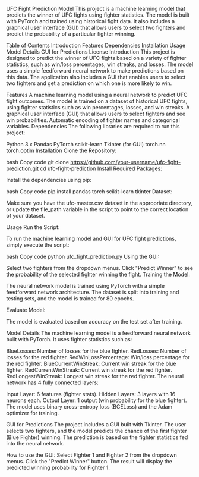 UFC Fight Prediction Model
This project is a machine learning model that predicts the winner of UFC fights using fighter statistics. The model is built with PyTorch and trained using historical fight data. It also includes a graphical user interface (GUI) that allows users to select two fighters and predict the probability of a particular fighter winning.

Table of Contents
Introduction
Features
Dependencies
Installation
Usage
Model Details
GUI for Predictions
License
Introduction
This project is designed to predict the winner of UFC fights based on a variety of fighter statistics, such as win/loss percentages, win streaks, and losses. The model uses a simple feedforward neural network to make predictions based on this data. The application also includes a GUI that enables users to select two fighters and get a prediction on which one is more likely to win.

Features
A machine learning model using a neural network to predict UFC fight outcomes.
The model is trained on a dataset of historical UFC fights, using fighter statistics such as win percentages, losses, and win streaks.
A graphical user interface (GUI) that allows users to select fighters and see win probabilities.
Automatic encoding of fighter names and categorical variables.
Dependencies
The following libraries are required to run this project:

Python 3.x
Pandas
PyTorch
scikit-learn
Tkinter (for GUI)
torch.nn
torch.optim
Installation
Clone the Repository:

bash
Copy code
git clone https://github.com/your-username/ufc-fight-prediction.git
cd ufc-fight-prediction
Install Required Packages:

Install the dependencies using pip:

bash
Copy code
pip install pandas torch scikit-learn tkinter
Dataset:

Make sure you have the ufc-master.csv dataset in the appropriate directory, or update the file_path variable in the script to point to the correct location of your dataset.

Usage
Run the Script:

To run the machine learning model and GUI for UFC fight predictions, simply execute the script:

bash
Copy code
python ufc_fight_prediction.py
Using the GUI:

Select two fighters from the dropdown menus.
Click "Predict Winner" to see the probability of the selected fighter winning the fight.
Training the Model:

The neural network model is trained using PyTorch with a simple feedforward network architecture. The dataset is split into training and testing sets, and the model is trained for 80 epochs.

Evaluate Model:

The model is evaluated based on accuracy on the test set after training.

Model Details
The machine learning model is a feedforward neural network built with PyTorch. It uses fighter statistics such as:

BlueLosses: Number of losses for the blue fighter.
RedLosses: Number of losses for the red fighter.
RedWinLossPercentage: Win/loss percentage for the red fighter.
BlueCurrentWinStreak: Current win streak for the blue fighter.
RedCurrentWinStreak: Current win streak for the red fighter.
RedLongestWinStreak: Longest win streak for the red fighter.
The neural network has 4 fully connected layers:

Input Layer: 6 features (fighter stats).
Hidden Layers: 3 layers with 16 neurons each.
Output Layer: 1 output (win probability for the blue fighter).
The model uses binary cross-entropy loss (BCELoss) and the Adam optimizer for training.

GUI for Predictions
The project includes a GUI built with Tkinter. The user selects two fighters, and the model predicts the chance of the first fighter (Blue Fighter) winning. The prediction is based on the fighter statistics fed into the neural network.

How to use the GUI:
Select Fighter 1 and Fighter 2 from the dropdown menus.
Click the "Predict Winner" button.
The result will display the predicted winning probability for Fighter 1.
